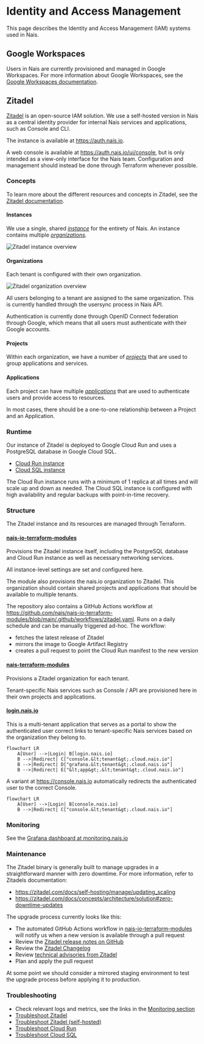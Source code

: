 # Identity and Access Management

This page describes the Identity and Access Management (IAM) systems used in Nais.

## Google Workspaces

Users in Nais are currently provisioned and managed in Google Workspaces.
For more information about Google Workspaces, see the [Google Workspaces documentation](https://workspace.google.com/).

## Zitadel

[Zitadel](https://github.com/zitadel/zitadel) is an open-source IAM solution.
We use a self-hosted version in Nais as a central identity provider for internal Nais services and applications, such as Console and CLI.

The instance is available at <https://auth.nais.io>.

A web console is available at <https://auth.nais.io/ui/console>, but is only intended as a view-only interface for the Nais team. Configuration and management should instead be done through Terraform whenever possible.

### Concepts

To learn more about the different resources and concepts in Zitadel, see the [Zitadel documentation](https://zitadel.com/docs/concepts).

#### Instances

We use a single, shared [_instance_](https://zitadel.com/docs/concepts/structure/instance) for the entirety of Nais.
An instance contains multiple [_organizations_](https://zitadel.com/docs/concepts/structure/organizations).

![Zitadel instance overview](https://zitadel.com/docs/assets/images/object_overview-e30a5f5181bc950ab8f4965d41503372.png)

#### Organizations

Each tenant is configured with their own organization.

![Zitadel organization overview](https://zitadel.com/docs/assets/images/organization-543de60130b2bfa9f220861e5e38e338.png)

All users belonging to a tenant are assigned to the same organization.
This is currently handled through the usersync process in Nais API.

Authentication is currently done through OpenID Connect federation through Google, which means that all users must authenticate with their Google accounts.

#### Projects

Within each organization, we have a number of [_projects_](https://zitadel.com/docs/concepts/structure/projects) that are used to group applications and services.

#### Applications

Each project can have multiple [_applications_](https://zitadel.com/docs/concepts/structure/applications) that are used to authenticate users and provide access to resources.

In most cases, there should be a one-to-one relationship between a Project and an Application.

### Runtime

Our instance of Zitadel is deployed to Google Cloud Run and uses a PostgreSQL database in Google Cloud SQL.

- [Cloud Run instance](https://console.cloud.google.com/run/detail/europe-north1/zitadel?project=nais-login)
- [Cloud SQL instance](https://console.cloud.google.com/sql/instances/zitadel?project=nais-login)

The Cloud Run instance runs with a minimum of 1 replica at all times and will scale up and down as needed.
The Cloud SQL instance is configured with high availability and regular backups with point-in-time recovery.

### Structure

The Zitadel instance and its resources are managed through Terraform.

#### [nais-io-terraform-modules](https://github.com/nais/nais-io-terraform-modules/tree/main/modules/nais_login)

Provisions the Zitadel instance itself, including the PostgreSQL database and Cloud Run instance as well as necessary networking services.

All instance-level settings are set and configured here.

The module also provisions the nais.io organization to Zitadel.
This organization should contain shared projects and applications that should be available to multiple tenants.

The repository also contains a GitHub Actions workflow at
<https://github.com/nais/nais-io-terraform-modules/blob/main/.github/workflows/zitadel.yaml>.
Runs on a daily schedule and can be manually triggered ad-hoc.
The workflow:

- fetches the latest release of Zitadel
- mirrors the image to Google Artifact Registry
- creates a pull request to point the Cloud Run manifest to the new version

#### [nais-terraform-modules](https://github.com/nais/nais-terraform-modules/blob/main/modules/management/zitadel.tf)

Provisions a Zitadel organization for each tenant.

Tenant-specific Nais services such as Console / API are provisioned here in their own projects and applications.

#### [login.nais.io](https://github.com/nais/login.nais.io)

This is a multi-tenant application that serves as a portal to show the authenticated user correct links to tenant-specific Nais services based on the organization they belong to.

```mermaid
flowchart LR
    A[User] -->|Login| B[login.nais.io]
    B -->|Redirect| C["console.&lt;tenant&gt;.cloud.nais.io"]
    B -->|Redirect| D["grafana.&lt;tenant&gt;.cloud.nais.io"]
    B -->|Redirect| E["&lt;app&gt;.&lt;tenant&gt;.cloud.nais.io"]
```

A variant at <https://console.nais.io> automatically redirects the authenticated user to the correct Console.

```mermaid
flowchart LR
    A[User] -->|Login| B[console.nais.io]
    B -->|Redirect| C["console.&lt;tenant&gt;.cloud.nais.io"]
```

### Monitoring

See the [Grafana dashboard at monitoring.nais.io](https://monitoring.nais.io/d/bel6280x2srggc/zitadel)

### Maintenance

The Zitadel binary is generally built to manage upgrades in a straightforward manner with zero downtime.
For more information, refer to Zitadels documentation:

- <https://zitadel.com/docs/self-hosting/manage/updating_scaling>
- <https://zitadel.com/docs/concepts/architecture/solution#zero-downtime-updates>

The upgrade process currently looks like this:

- The automated GitHub Actions workflow in [nais-io-terraform-modules](#nais-io-terraform-modules) will notify us when a new version is available through a pull request
- Review the [Zitadel release notes on GitHub](https://github.com/zitadel/zitadel/releases)
- Review the [Zitadel Changelog](https://zitadel.com/changelog)
- Review [technical advisories from Zitadel](https://zitadel.com/docs/support/technical_advisory)
- Plan and apply the pull request

At some point we should consider a mirrored staging environment to test the upgrade process before applying it to production.

### Troubleshooting

- Check relevant logs and metrics, see the links in the [Monitoring section](#monitoring)
- [Troubleshoot Zitadel](https://zitadel.com/docs/support/troubleshooting)
- [Troubleshoot Zitadel (self-hosted)](https://zitadel.com/docs/self-hosting/deploy/troubleshooting)
- [Troubleshoot Cloud Run](https://cloud.google.com/run/docs/troubleshooting)
- [Troubleshoot Cloud SQL](https://cloud.google.com/sql/docs/postgres/troubleshooting)
